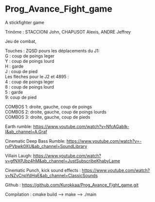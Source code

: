 # Prog_Avance_Fight_game
A stickfighter game

Trinôme : STACCIONI John, CHAPUSOT Alexis, ANDRE Jeffrey

Jeu de combat,

Touches : ZQSD pours les déplacements du J1:  
G : coup de poings leger  
Y : coup de poings lourd  
H : garde  
J : coup de pied  
Les flèches pour le J2 et 4895 :  
4 : coup de poings leger  
8 : coup de poings lourd  
5 : garde  
9: coup de pied  

COMBOS 1: droite, gauche, coup de poings  
COMBOS 2: droite, gauche, coup de poings lourds  
COMBOS 3: droite, gauche, coup de pieds  

Earth rumble: 
https://www.youtube.com/watch?v=NfcAGablk-I&ab_channel=A.Graf

Cinematic Deep Bass Rumble:
https://www.youtube.com/watch?v=-rvPVbwk0XU&ab_channel=SoundLibrary

Villain Laugh:
https://www.youtube.com/watch?v=gfNXPJbz4hM&ab_channel=JustSubscribeKhabyLame

Cinematic Punch, kick sound effects :
https://www.youtube.com/watch?v=NZvCnpYdHqE&ab_channel=ClassicSounds

Github : https://github.com/Kurokkaa/Prog_Avance_Fight_game.git

Compilation : 
cmake build -->
make -->
./main
